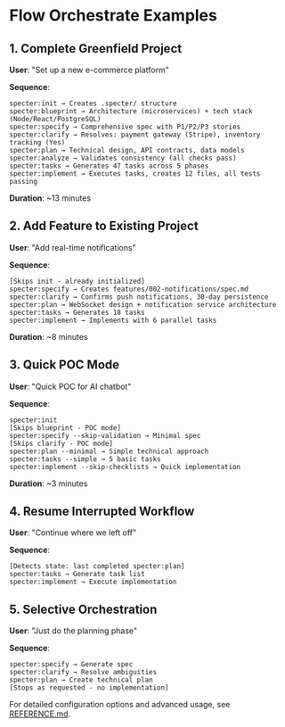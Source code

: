 # Flow Orchestrate Examples

## 1. Complete Greenfield Project

**User**: "Set up a new e-commerce platform"

**Sequence**:
```
specter:init → Creates .specter/ structure
specter:blueprint → Architecture (microservices) + tech stack (Node/React/PostgreSQL)
specter:specify → Comprehensive spec with P1/P2/P3 stories
specter:clarify → Resolves: payment gateway (Stripe), inventory tracking (Yes)
specter:plan → Technical design, API contracts, data models
specter:analyze → Validates consistency (all checks pass)
specter:tasks → Generates 47 tasks across 5 phases
specter:implement → Executes tasks, creates 12 files, all tests passing
```

**Duration**: ~13 minutes

## 2. Add Feature to Existing Project

**User**: "Add real-time notifications"

**Sequence**:
```
[Skips init - already initialized]
specter:specify → Creates features/002-notifications/spec.md
specter:clarify → Confirms push notifications, 30-day persistence
specter:plan → WebSocket design + notification service architecture
specter:tasks → Generates 18 tasks
specter:implement → Implements with 6 parallel tasks
```

**Duration**: ~8 minutes

## 3. Quick POC Mode

**User**: "Quick POC for AI chatbot"

**Sequence**:
```
specter:init
[Skips blueprint - POC mode]
specter:specify --skip-validation → Minimal spec
[Skips clarify - POC mode]
specter:plan --minimal → Simple technical approach
specter:tasks --simple → 5 basic tasks
specter:implement --skip-checklists → Quick implementation
```

**Duration**: ~3 minutes

## 4. Resume Interrupted Workflow

**User**: "Continue where we left off"

**Sequence**:
```
[Detects state: last completed specter:plan]
specter:tasks → Generate task list
specter:implement → Execute implementation
```

## 5. Selective Orchestration

**User**: "Just do the planning phase"

**Sequence**:
```
specter:specify → Generate spec
specter:clarify → Resolve ambiguities
specter:plan → Create technical plan
[Stops as requested - no implementation]
```

For detailed configuration options and advanced usage, see [REFERENCE.md](./REFERENCE.md).